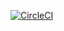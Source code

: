 [![CircleCI](https://circleci.com/gh/aprian1337/batique/tree/master.svg?style=svg)](https://circleci.com/gh/aprian1337/batique/tree/master)
